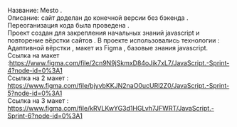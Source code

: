 Название: Mesto .  
Описание: сайт доделан до конечной версии без бэкенда . Переоганизация кода была проведена .   
Проект создан для закрепления начальных знаний javascript и повторение вёрстки сайтов . В проекте использовались технологии : Адаптивной вёрстки , макет из Figma , базовые знания javascript.  
Ссылка на макет :https://www.figma.com/file/2cn9N9jSkmxD84oJik7xL7/JavaScript.-Sprint-4?node-id=0%3A1   
Ссылка на 2 макет : https://www.figma.com/file/bjyvbKKJN2naO0ucURl2Z0/JavaScript.-Sprint-5?node-id=0%3A1   
Ссылка на 3 макет : https://www.figma.com/file/kRVLKwYG3d1HGLvh7JFWRT/JavaScript.-Sprint-6?node-id=0%3A1  

